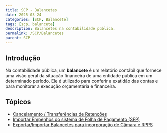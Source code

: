 ```yaml
---
title: SCP - Balancetes
date: 2025-03-24
categories: [SCP, Balancete]
tags: [scp, balancete]
description: Balancetes na contabilidade pública.
permalink: /SCP/Balancetes
parent: SCP
---
```


## Introdução

Na contabilidade pública, um **balancete** é um relatório contábil que fornece uma visão geral da situação financeira de uma entidade pública em um determinado período. Ele é utilizado para conferir a exatidão das contas e para monitorar a execução orçamentária e financeira.

## Tópicos

- [Cancelamento / Transferências de Retenções](/SCP/Balancetes/cancelamento-retencoes)
- [Importar Empenhos do sistema de Folha de Pagamento (SFP)](/SCP/Balancetes/importar-empenhos)
- [Exportar/Importar Balancetes para incorporação de Câmara e RPPS](/SCP/Balancetes/exportar-balancetes)

